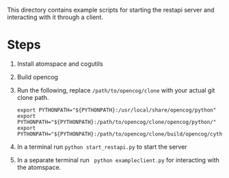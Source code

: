 This directory contains example scripts for starting the restapi server and
interacting with it through a client.

# Steps
1. Install atomspace and cogutils
2. Build opencog
3. Run the following, replace `/path/to/opencog/clone` with your actual git
   clone path.

   ```
   export PYTHONPATH="${PYTHONPATH}:/usr/local/share/opencog/python"
   export PYTHONPATH="${PYTHONPATH}:/path/to/opencog/clone/opencog/python/"
   export PYTHONPATH="${PYTHONPATH}:/path/to/opencog/clone/build/opencog/cython"
   ```

4. In a terminal run `python start_restapi.py` to start the server
5. In a separate terminal run ` python exampleclient.py` for interacting with
   the atomspace.
